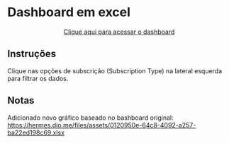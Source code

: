 # Dashboard em excel
<p align="center">
<a href="https://github.com/ashimada/desafio-dashboard-excel/blob/main/dashboard.xlsx" title="View Excel"> Clique aqui para acessar o dashboard</a>
</p>

## Instruções
Clique nas opções de subscrição (Subscription Type) na lateral esquerda para filtrar os dados.

## Notas
Adicionado novo gráfico baseado no bashboard original:
https://hermes.dio.me/files/assets/0120950e-64c8-4092-a257-ba22ed198c69.xlsx
